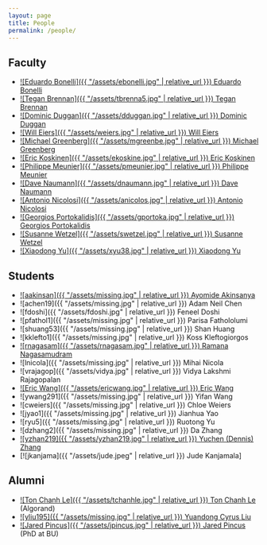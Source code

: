 ```yaml
---
layout: page
title: People
permalink: /people/
---
```


<link rel="stylesheet" href="{{ "/assets/people.css" | relative_url }}">

## Faculty

- [![Eduardo Bonelli]({{ "/assets/ebonelli.jpg" | relative_url }}) Eduardo Bonelli](https://ebonelli.github.io/)
- [![Tegan Brennan]({{ "/assets/tbrenna5.jpg" | relative_url }}) Tegan Brennan](https://faculty.stevens.edu/tbrenna5)
- [![Dominic Duggan]({{ "/assets/dduggan.jpg" | relative_url }}) Dominic Duggan](https://www.cs.stevens.edu/~dduggan/)
- [![Will Eiers]({{ "/assets/weiers.jpg" | relative_url }}) Will Eiers](https://sites.cs.ucsb.edu/~weiers/)
- [![Michael Greenberg]({{ "/assets/mgreenbe.jpg" | relative_url }})  Michael Greenberg](https://mgree.github.io)
- [![Eric Koskinen]({{ "/assets/ekoskine.jpg" | relative_url }}) Eric Koskinen](https://www.cs.stevens.edu/~ejk/#/~ejk/)
- [![Philippe Meunier]({{ "/assets/pmeunier.jpg" | relative_url }}) Philippe Meunier](https://faculty.stevens.edu/pmeunier/)
- [![Dave Naumann]({{ "/assets/dnaumann.jpg" | relative_url }}) Dave Naumann](https://dnaumann.github.io/)
- [![Antonio Nicolosi]({{ "/assets/anicolos.jpg" | relative_url }}) Antonio Nicolosi](https://www.cs.stevens.edu/~nicolosi/)
- [![Georgios Portokalidis]({{ "/assets/gportoka.jpg" | relative_url }}) Georgios Portokalidis](https://www.portokalidis.net/)
- [![Susanne Wetzel]({{ "/assets/swetzel.jpg" | relative_url }}) Susanne Wetzel](https://www.cs.stevens.edu/~swetzel/)
- [![Xiaodong Yu]({{ "/assets/xyu38.jpg" | relative_url }}) Xiaodong Yu](https://xiaodong-yu.github.io/)


## Students

- [![aakinsan]({{ "/assets/missing.jpg" | relative_url }}) Ayomide Akinsanya](https://github.com/akinsanyaayomide)
- ![achen19]({{ "/assets/missing.jpg" | relative_url }}) Adam Neil Chen
- ![fdoshi]({{ "/assets/fdoshi.jpg" | relative_url }}) Feneel Doshi
- ![pfathol1]({{ "/assets/missing.jpg" | relative_url }}) Parisa Fathololumi
- ![shuang53]({{ "/assets/missing.jpg" | relative_url }}) Shan Huang
- ![kklefto1]({{ "/assets/missing.jpg" | relative_url }}) Koss Kleftogiorgos
- [![rnagasam]({{ "/assets/rnagasam.jpg" | relative_url }}) Ramana Nagasamudram](https://github.com/rnagasam)
- ![lnicola]({{ "/assets/missing.jpg" | relative_url }}) Mihai Nicola
- ![vrajagop]({{ "/assets/vidya.jpg" | relative_url }}) Vidya Lakshmi Rajagopalan
- [![Eric Wang]({{ "/assets/ericwang.jpg" | relative_url }}) Eric Wang](https://psyduck.wang/)
- ![ywang291]({{ "/assets/missing.jpg" | relative_url }}) Yifan Wang
- ![cweiers]({{ "/assets/missing.jpg" | relative_url }}) Chloe Weiers
- ![jyao1]({{ "/assets/missing.jpg" | relative_url }}) Jianhua Yao
- ![ryu5]({{ "/assets/missing.jpg" | relative_url }}) Ruotong Yu
- ![dzhang2]({{ "/assets/missing.jpg" | relative_url }}) Da Zhang
- [![yzhan219]({{ "/assets/yzhan219.jpg" | relative_url }}) Yuchen (Dennis) Zhang](https://sites.google.com/view/yuchenzhang)
- [![jkanjama]({{ "/assets/jude.jpeg" | relative_url }}) Jude Kanjamala]


## Alumni

- [![Ton Chanh Le]({{ "/assets/tchanhle.jpg" | relative_url }}) Ton Chanh Le](https://letonchanh.github.io/) (Algorand)
- [![yliu195]({{ "/assets/missing.jpg" | relative_url }}) Yuandong Cyrus Liu](https://cyrusliu.me/)
- [![Jared Pincus]({{ "/assets/jpincus.jpg" | relative_url }}) Jared Pincus](https://jaredpincus.com/) (PhD at BU)
